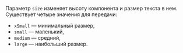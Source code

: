 Параметр `size` изменяет высоту компонента и размер текста в нем. 
Существует четыре значения для передачи:

- `xSmall` — минимальный размер,
- `small` — маленький,
- `medium` — средний,
- `large` — наибольший размер.
